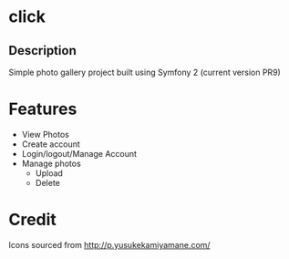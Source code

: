 # click

## Description

Simple photo gallery project built using Symfony 2 (current version PR9)

# Features

 - View Photos
 - Create account
 - Login/logout/Manage Account
 - Manage photos
    - Upload
    - Delete
 
# Credit

Icons sourced from http://p.yusukekamiyamane.com/